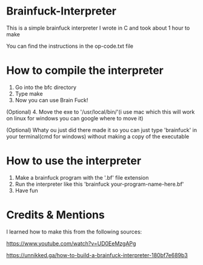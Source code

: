 # Brainfuck-Interpreter
This is a simple brainfuck interpreter I wrote in C and took about 1 hour to make

You can find the instructions in the op-code.txt file

# How to compile the interpreter
1. Go into the bfc directory
2. Type make
3. Now you can use Brain Fuck!


(Optional) 4. Move the exe to '/usr/local/bin/'(i use mac which this will work on linux for windows you can google where to move it)


(Optional) Whaty ou just did there made it so you can just type 'brainfuck' in your terminal(cmd for windows) without making a copy of the executable

# How to use the interpreter
1. Make a brainfuck program with the '.bf' file extension
2. Run the interpreter like this 'brainfuck your-program-name-here.bf'
3. Have fun

# Credits & Mentions
I learned how to make this from the following sources:

https://www.youtube.com/watch?v=UD0EeMzgAPg


https://unnikked.ga/how-to-build-a-brainfuck-interpreter-180bf7e689b3
